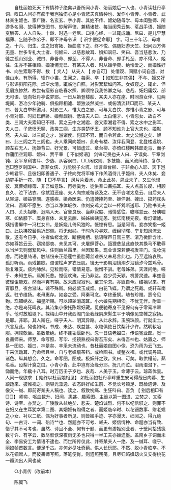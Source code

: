 <!-- { "loadSidebar": true } -->
　　自杜丽娘死天下有情种子绝矣以吾所闻小青、殆丽娘后一人也、小青读牡丹亭词、叹曰人间亦有痴于我岂独伤心是小青悲夫真情种也、爰作小青传、小青者、武林某生姬也、家广陵、名玄玄、字小青、其姓不传、姬幼随母学、母本闺塾师、所游多名闺、故得博览图书、玅解声律、兼精诸技、每当闺秀云集、茗战手语、姬随变酬答、人人自失、十龄、时遇一老尼、口授心经、一过辄成诵、尼曰、是儿早慧福薄、乞随予作弟子、即不许母令识 【 识字便促命耶】 字。可三十年活、母难之、十六、归生、生之妇寄妬、姬曲意下之、终不悦、偶随妇游天竺、妇问西方佛无量、世多专礼大士者、何姬曰、以慈悲故耳、媍知讽巳、笑曰、吾当慈悲汝、乃徙之孤山别业、诫曰、非吾命、郎至、不得人、非吾命、郎手札至、亦不得入、姬往、生亦不甚相顾、姬凄惋无巳、有某夫人者、时从姬学奕、绝怜爱之、而姬性好书、向生索取不得、数 【 犬人】 从夫人 【 亦自可】 处借观、间赋小词自遣、对佳山水、有所得、辄作小畵、生闻之、每索、卒 【 如知生非其偶】 不与、姬又好与影语斜阳花际。烟空水清。辄临池自照。对影絮絮如问答。女奴窥之、辄止、但见眉痕惨然、故尝有瘦影自临春水照、卿须怜我我怜卿之句、悲哉、妬妇庸奴、部无可语、徒向牡丹亭说梦耶。一日从媍登楼船、某夫人亦在座、时同游女伴、见两堤间、游冶少年驰骑、俱指顾相谑、姬独淡然凝坐、或俯清流转□而巳、某夫人曰、昔太白举杯邀月、对影三人、惟太白之影、可与太白饮、亦惟小青之影、可与小青对耶、时妇巳醉卧、姬频觑媍、低语夫人曰、太白僊才、小青怨女、故白不类、三闾大夫索知巳不得、索之云中之湘君、妾又索湘君不得、索之水中之影耳、夫人曰、子悲愤无聊、政类三闾、生亦类楚怀王、顾不知谁为上官大夫也、姬默然、夫人曰、以三闾之才、游诸侯、何国不容、而自令若此、太史公憾之矣、姬曰、此三闾之为三闾也。夫人乘间向姬曰、此舟有楼、汝伴我同登、北登楼远眺、顾左右无人、抚姬背曰、好光景、可惜虚过、章台柳、亦倚红楼盻韩郎走马、而子作蒲团空观耶、姬曰、贾平章 【 不似姬语】 剑锋可畏也夫人曰、子误矣、平章剑钝、女平章利害耳、少选、从容讽曰、□□闲仪则、多技能、而风流绰约、复尔、岂□堕罗剎国中、吾非女侠、力能脱子火坑、顷言章台柳、子非会心人耶、天下岂少韩君平、且彼妇即善遇子、子终向党将军帐下作羔酒侍儿乎姬曰、夫人休矣、妾幼梦手折一花、随 【 □不早言】 风片片着水、命止此矣、夙业未了、又生他想彼、冥曹姻缘簿、非吾如意珠、再辱奚为、徒供羣口畵描耳、夫人点首长叹、相顾良久、泣下沾衣、徐拭泪还座、夫人向宗戚每谈及之、无不咨嗟太息云、自后夫人从宦游、姬益寥閴、遂感疾、媍命医来、仍遣婢捧药至、姬佯谢、婢出、掷药床头泣曰、吾即不愿生、亦当以净体皈依、作刘安鸡犬岂以一杯鸩断送耶、乃贻书某夫人曰、关头祖帐、迥隔人天、官舍良辰、当非寂度、驰情感往、瞻睇慈云、分燠嘘寒、如依膝下、糜身百体、未足云酬、姊姊姨姨无恙、犹忆南楼元夜。看灯谐谑。姨指畵屏中一冯栏女曰。是妖娆儿倚风独盻。恍惚有思。当是阿青。妾亦笑指一姬曰。此执拂狡鬟偷近郎侧。将无似姊。于时角彩寻欢、缠绵彻曙、宁复知风流云散。遂有今日乎。往者仙槎北渡、断梗南栖、狺语哮声日焉三至、渐乃微辞含吐、亦如尊旨云云、窃揆鄙衷、未见其可、夫屠肆菩心。饿狸悲鼠此直快其换马不敢辱以当垆去则弱絮风中。住则幽兰霜里。兰因絮果。现业谁深若便祝发空门。洗妆浣虑。而艳思绮语。触绪纷来正恐莲性虽胎荷丝难杀又未易言此也。乃至远笛哀秋。孤灯听雨。雨残笛歇。谡谡松声罗衣压肌。镜无干影朝泪镜潮夕泪镜汐今兹鸡骨。殆复难支。痰灼肺然。见粒而呕。错情易意。悦憎不驯。老母姊弟。天涯问绝。嗟乎、未知生乐。焉知死悲。憾促欢淹。无乃非达。妾少受天颖。机警灵速。丰兹啬彼理讵能双。然而神爽有期。故未应寂寂也。至其沦忽。亦匪自今。结褵以来。有宵靡旦。夜台滋味。谅不殊斯。何必紫玉成烟。白花飞蝶。乃谓之死哉。或轩车南返。驻节维扬。老母惠存。如妾之受。阿秦可念。幸终垂悯。畴昔珍赠。悉令见殉。珤钿绣衣。福星所赐。可以超轮消刼耳。小六娘先期相俟。不忧无伴。附呈一绝。亦是鸟死鸣哀。其诗集小像托陈媪好藏。觅便驰寄身不见保何有于零膏冷翠乎。他时放船堤下。探梅山中开我西阁门坐我绿阴床髣生平于响像见空帷之寂扬。是耶。非耶。其人斯在。嗟乎夫人、明冥异路。从此永辞。玉腕珠颜。行就尘土。兴言及此。恸也如何。书成、未达、疾益甚、水粒俱绝日饮梨汁少许。然明籹冶服。拥幞欹坐。虽数晕绝。终不蓬垢偃卧也。忽一日语老媪曰。传语冤业郎。觅一良畵师来。师至、命写照、写毕、揽镜熟视曰得吾形矣、未得吾神也、姑置之、师易一图进、姬曰、神是矣、丰采未流动也、昔杜丽娘自图小像、恐为雨为云飞去。丰采流动耳、乃命师且坐、自与老媪扇茶铛。或检图书。或整衣褶。或代调丹碧。诸色。纵其想会。久之。命写图。图成。极妖纤之致。笑曰、可矣。取供榻前。爇名香。设梨汁奠之曰。小青小青。此中岂有汝缘分耶。抚几而泣。泪雨澘澘下。一恸而绝。年纔十八耳。时万历壬子岁也、哀哉、人美于玉。命薄于云。琼蕋优昙。人间一现欲求 【 始终以杜丽娘相见】 如杜丽娘牡丹亭畔重生安可得哉日向暮、生踉跄来、披帷视之、则容光藻逸、衣态鲜好如生前、不觉长号顿足、既检遗诗、及像又一缄、即前寄某夫人稿也、读之、叙致惋痛、生狂呌曰、吾负 【 别后相□有□□】 卿矣、呕血数升、妇闻、恚甚、趣索图、主诡以第一图进、立焚之、又索诗、诗至、亦焚之、广陵散从兹绝矣、悲夫、楚焰诚烈、何不以纪信诳之、则罪不在妇又在生耳犹幸第二图、其姻姬有购得之者、而姬临卒时、以花钿数事、赠老媪之小女、衬以二纸、偶为好事者所见、则皆姬手迹、字亦漫灭、细阅之、得九绝句、一古诗、一词、殆诗艹也、然题亦不可考、嗟夫、姬信情种、命题亦当有致、惜乎其不可考也、虽然、诗且不全、何有于题、而更有游姬别业者、于壁间拾残笺数寸许、有字云、数尽恹恹深夜雨无多也只得一半工夫亦姬遗墨。盖南乡子词而未全、李易安工为情语不逮也、而世所传仅此、并寄某夫人一绝、及一缄耳、嗟乎、丽娘帧首数言。便足千古。亦何必尽吐奇葩。供人长玩耶。不然、脱小青临卒。不以花钿赠人。而彼畵师写照。落笔便肖。则遗照残笺。且尽归妬媍刼火又安得桃花一瓣流出人间也哉 

　　○小青传（改前本） 

　　陈翼飞 
